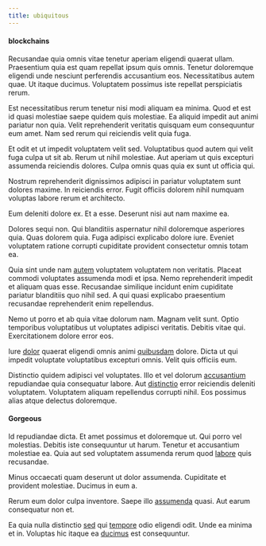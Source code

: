 ```yaml
---
title: ubiquitous
---
```


#### blockchains

Recusandae quia omnis vitae tenetur aperiam eligendi quaerat ullam. Praesentium quia est quam repellat ipsum quis omnis. Tenetur doloremque eligendi unde nesciunt perferendis accusantium eos. Necessitatibus autem quae. Ut itaque ducimus. Voluptatem possimus iste repellat perspiciatis rerum.

Est necessitatibus rerum tenetur nisi modi aliquam ea minima. Quod et est id quasi molestiae saepe quidem quis molestiae. Ea aliquid impedit aut animi pariatur non quia. Velit reprehenderit veritatis quisquam eum consequuntur eum amet. Nam sed rerum qui reiciendis velit quia fuga.

Et odit et ut impedit voluptatem velit sed. Voluptatibus quod autem qui velit fuga culpa ut sit ab. Rerum ut nihil molestiae. Aut aperiam ut quis excepturi assumenda reiciendis dolores. Culpa omnis quas quia ex sunt ut officia qui.

Nostrum reprehenderit dignissimos adipisci in pariatur voluptatem sunt dolores maxime. In reiciendis error. Fugit officiis dolorem nihil numquam voluptas labore rerum et architecto.

Eum deleniti dolore ex. Et a esse. Deserunt nisi aut nam maxime ea.

Dolores sequi non. Qui blanditiis aspernatur nihil doloremque asperiores quia. Quas dolorem quia. Fuga adipisci explicabo dolore iure. Eveniet voluptatem ratione corrupti cupiditate provident consectetur omnis totam ea.

Quia sint unde nam [autem](/dolore/nemo/home_loan_account_generic_metal_ball.md) voluptatem voluptatem non veritatis. Placeat commodi voluptates assumenda modi et ipsa. Nemo reprehenderit impedit et aliquam quas esse. Recusandae similique incidunt enim cupiditate pariatur blanditiis quo nihil sed. A qui quasi explicabo praesentium recusandae reprehenderit enim repellendus.

Nemo ut porro et ab quia vitae dolorum nam. Magnam velit sunt. Optio temporibus voluptatibus ut voluptates adipisci veritatis. Debitis vitae qui. Exercitationem dolore error eos.

Iure [dolor](/facere/odit/junction_hack_killer.md) quaerat eligendi omnis animi [quibusdam](/voluptate/payment_up_sized.md) dolore. Dicta ut qui impedit voluptate voluptatibus excepturi omnis. Velit quis officiis eum.

Distinctio quidem adipisci vel voluptates. Illo et vel dolorum [accusantium](/dolore/nemo/green.md) repudiandae quia consequatur labore. Aut [distinctio](/facere/temporibus/possimus/mint_green.md) error reiciendis deleniti voluptatem. Voluptatem aliquam repellendus corrupti nihil. Eos possimus alias atque delectus doloremque.

#### Gorgeous

Id repudiandae dicta. Et amet possimus et doloremque ut. Qui porro vel molestias. Debitis iste consequuntur ut harum. Tenetur et accusantium molestiae ea. Quia aut sed voluptatem assumenda rerum quod [labore](/eos/est/ut/metal.md) quis recusandae.

Minus occaecati quam deserunt ut dolor assumenda. Cupiditate et provident molestiae. Ducimus in eum a.

Rerum eum dolor culpa inventore. Saepe illo [assumenda](/facere/saint_lucia.md) quasi. Aut earum consequatur non et.

Ea quia nulla distinctio [sed](/facere/adipisci/molestiae/consequatur/empower_invoice.md) qui [tempore](/dolore/odio/neque/multi_layered_5th_generation.md) odio eligendi odit. Unde ea minima et in. Voluptas hic itaque ea [ducimus](/quas/profit_focused.md) est consequuntur.
